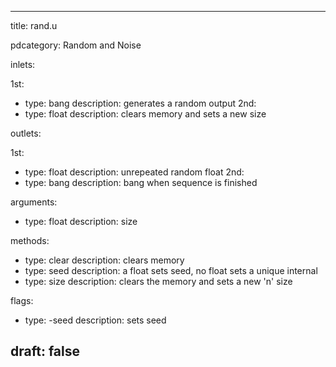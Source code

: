 --- 


title: rand.u

pdcategory: Random and Noise

inlets:

  1st:
  - type: bang
    description: generates a random output
  2nd:
  - type: float
    description: clears memory and sets a new size

outlets:

  1st:
  - type: float
    description: unrepeated random float
  2nd:
  - type: bang
    description: bang when sequence is finished

arguments:
  - type: float
    description: size

methods:
  - type: clear
    description: clears memory
  - type: seed <float>
    description: a float sets seed, no float sets a unique internal
  - type: size <float>
    description: clears the memory and sets a new 'n' size

flags:
  - type: -seed <float>
    description: sets seed

draft: false
---